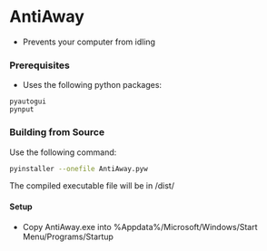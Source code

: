 # AntiAway
- Prevents your computer from idling

### Prerequisites
- Uses the following python packages:
```
pyautogui
pynput
```

### Building from Source
Use the following command:
```bash
pyinstaller --onefile AntiAway.pyw
```
The compiled executable file will be in /dist/

#### Setup
- Copy AntiAway.exe into %Appdata%/Microsoft/Windows/Start Menu/Programs/Startup